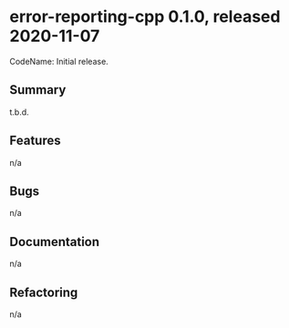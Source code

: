 # error-reporting-cpp 0.1.0, released 2020-11-07
 
CodeName: Initial release. 

## Summary
t.b.d.

## Features

n/a

## Bugs

n/a

## Documentation

n/a

## Refactoring

n/a
